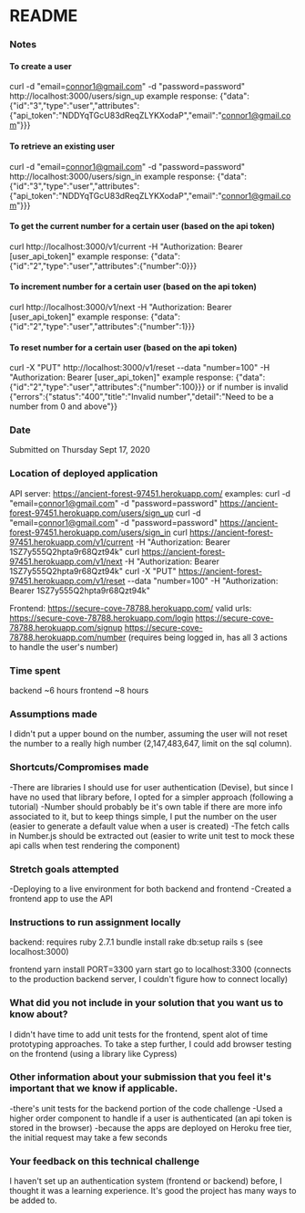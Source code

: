 # README

### Notes
#### To create a user

curl -d "email=connor1@gmail.com" -d "password=password" http://localhost:3000/users/sign_up
example response: {"data":{"id":"3","type":"user","attributes":{"api_token":"NDDYqTGcU83dReqZLYKXodaP","email":"connor1@gmail.com"}}}

#### To retrieve an existing user

curl -d "email=connor1@gmail.com" -d "password=password" http://localhost:3000/users/sign_in
example response: {"data":{"id":"3","type":"user","attributes":{"api_token":"NDDYqTGcU83dReqZLYKXodaP","email":"connor1@gmail.com"}}}

#### To get the current number for a certain user (based on the api token)

curl http://localhost:3000/v1/current -H "Authorization: Bearer [user_api_token]"
example response: {"data":{"id":"2","type":"user","attributes":{"number":0}}}

#### To increment number for a certain user (based on the api token)

curl http://localhost:3000/v1/next -H "Authorization: Bearer [user_api_token]"
example response: {"data":{"id":"2","type":"user","attributes":{"number":1}}}

#### To reset number for a certain user (based on the api token)

curl -X "PUT" http://localhost:3000/v1/reset --data "number=100" -H "Authorization: Bearer [user_api_token]"
example response: {"data":{"id":"2","type":"user","attributes":{"number":100}}}
or if number is invalid {"errors":{"status":"400","title":"Invalid number","detail":"Need to be a number from 0 and above"}}

### Date
Submitted on Thursday Sept 17, 2020

### Location of deployed application
API server: https://ancient-forest-97451.herokuapp.com/
examples:
curl -d "email=connor1@gmail.com" -d "password=password" https://ancient-forest-97451.herokuapp.com/users/sign_up
curl -d "email=connor1@gmail.com" -d "password=password" https://ancient-forest-97451.herokuapp.com/users/sign_in
curl https://ancient-forest-97451.herokuapp.com/v1/current -H "Authorization: Bearer 1SZ7y555Q2hpta9r68Qzt94k"
curl https://ancient-forest-97451.herokuapp.com/v1/next -H "Authorization: Bearer 1SZ7y555Q2hpta9r68Qzt94k"
curl -X "PUT" https://ancient-forest-97451.herokuapp.com/v1/reset --data "number=100" -H "Authorization: Bearer 1SZ7y555Q2hpta9r68Qzt94k"

Frontend:
https://secure-cove-78788.herokuapp.com/
valid urls:
https://secure-cove-78788.herokuapp.com/login
https://secure-cove-78788.herokuapp.com/signup
https://secure-cove-78788.herokuapp.com/number (requires being logged in, has all 3 actions to handle the user's number)


### Time spent
backend ~6 hours
frontend ~8 hours

### Assumptions made
I didn't put a upper bound on the number, assuming the user will not reset the number to a really
high number (2,147,483,647, limit on the sql column).

### Shortcuts/Compromises made
-There are libraries I should use for user authentication (Devise), but since I have no used that library before,
I opted for a simpler approach (following a tutorial)
-Number should probably be it's own table if there are more info associated to it, but to keep things simple,
I put the number on the user (easier to generate a default value when a user is created)
-The fetch calls in Number.js should be extracted out (easier to write unit test to mock these api calls when test rendering the component)

### Stretch goals attempted
-Deploying to a live environment for both backend and frontend
-Created a frontend app to use the API

### Instructions to run assignment locally
backend: requires ruby 2.7.1
bundle install
rake db:setup
rails s (see localhost:3000)

frontend
yarn install
PORT=3300 yarn start
go to localhost:3300 (connects to the production backend server, I couldn't figure how to connect locally)

### What did you not include in your solution that you want us to know about?
I didn't have time to add unit tests for the frontend, spent alot of time prototyping approaches.
To take a step further, I could add browser testing on the frontend (using a library like Cypress)

### Other information about your submission that you feel it's important that we know if applicable.
-there's unit tests for the backend portion of the code challenge
-Used a higher order component to handle if a user is authenticated (an api token is stored in the browser)
-because the apps are deployed on Heroku free tier, the initial request may take a few seconds

### Your feedback on this technical challenge
I haven't set up an authentication system (frontend or backend) before, I thought it was a learning experience.
It's good the project has many ways to be added to.